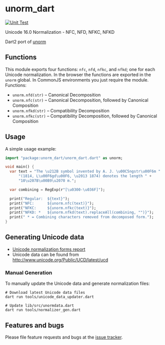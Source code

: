 # unorm_dart

[![Unit Test](https://github.com/yshrsmz/unorm-dart/actions/workflows/pull_request.yml/badge.svg)](https://github.com/yshrsmz/unorm-dart/actions/workflows/pull_request.yml)

Unicode 16.0 Normalization - NFC, NFD, NFKC, NFKD

Dart2 port of [unorm](https://github.com/walling/unorm)

## Functions

This module exports four functions: `nfc`, `nfd`, `nfkc`, and `nfkd`; one for each Unicode normalization. In the browser the functions are exported in the `unorm` global. In CommonJS environments you just require the module. Functions:

- `unorm.nfd(str)` – Canonical Decomposition
- `unorm.nfc(str)` – Canonical Decomposition, followed by Canonical Composition
- `unorm.nfkd(str)` – Compatibility Decomposition
- `unorm.nfkc(str)` – Compatibility Decomposition, followed by Canonical Composition

## Usage

A simple usage example:

```dart
import "package:unorm_dart/unorm_dart.dart" as unorm;

void main() {
  var text = "The \u212B symbol invented by A. J. \u00C5ngstr\u00F6m " +
      "(1814, L\u00F6gd\u00F6, \u2013 1874) denotes the length " +
      "10\u207B\u00B9\u2070 m.";

  var combining = RegExp(r"[\u0300-\u036F]");

  print("Regular:  ${text}");
  print("NFC:      ${unorm.nfc(text)}");
  print("NFKC:     ${unorm.nfkc(text)}");
  print("NFKD: *   ${unorm.nfkd(text).replaceAll(combining, "")}");
  print(" * = Combining characters removed from decomposed form.");
}
```

## Generating Unicode data

- [Unicode normalization forms report](http://www.unicode.org/reports/tr15/)
- Unicode data can be found from http://www.unicode.org/Public/UCD/latest/ucd

### Manual Generation

To manually update the Unicode data and generate normalization files:

```shell
# Download latest Unicode data files
dart run tools/unicode_data_updater.dart

# Update lib/src/unormdata.dart
dart run tools/normalizer_gen.dart
```


## Features and bugs

Please file feature requests and bugs at the [issue tracker](https://github.com/yshrsmz/unorm-dart).
